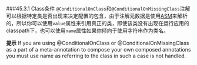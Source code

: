###45.3.1 Class条件
`@ConditionalOnClass`和`@ConditionalOnMissingClass`注解可以根据特定类是否出现来决定配置的包含，由于注解元数据是使用[ASM](http://asm.ow2.org/)来解析的，所以你可以使用`value`属性来引用真正的类，即使该类没有出现在运行应用的classpath下，也可以使用`name`属性如果你倾向于使用字符串作为类名。

**提示** If you are using @ConditionalOnClass or @ConditionalOnMissingClass as a part of a meta-annotation to compose your own composed annotations you must use name as referring to the class in such a case is not handled.

